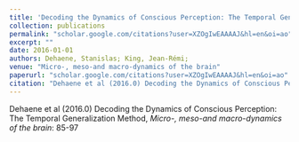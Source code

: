 ```yaml
---
title: 'Decoding the Dynamics of Conscious Perception: The Temporal Generalization Method'
collection: publications
permalink: "scholar.google.com/citations?user=XZOgIwEAAAAJ&hl=en&oi=ao"
excerpt: ""
date: 2016-01-01
authors: Dehaene, Stanislas; King, Jean-Rémi; 
venue: "Micro-, meso-and macro-dynamics of the brain"
paperurl: "scholar.google.com/citations?user=XZOgIwEAAAAJ&hl=en&oi=ao"
citation: "Dehaene et al (2016.0) Decoding the Dynamics of Conscious Perception: The Temporal Generalization Method, <i>Micro-, meso-and macro-dynamics of the brain</i>: 85-97"
---
```

Dehaene et al (2016.0) Decoding the Dynamics of Conscious Perception: The Temporal Generalization Method, <i>Micro-, meso-and macro-dynamics of the brain</i>: 85-97
